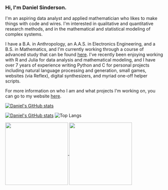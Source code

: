 ### Hi, I'm Daniel Sinderson.
I'm an aspiring data analyst and applied mathematician who likes to make things with code and wires. I'm interested in qualitative and quantitative research methods, and in the mathematical and statistical modeling of complex systems.

I have a B.A. in Anthropology, an A.A.S. in Electronics Engineering, and a B.S. in Mathematics, and I'm currently working through a course of advanced study that can be found [here](https://github.com/danielsinderson/DIY-Grad-School). I've recently been enjoying working with R and Julia for data analysis and mathematical modeling, and I have over 7 years of experience writing Python and C for personal projects including natural language processing and generation, small games, websites (via Reflex), digital synthesizers, and myriad one-off helper scripts.

For more information on who I am and what projects I'm working on, you can go to my website [here](https://workingtheory.reflex.run/).

[![Daniel's GitHub stats](https://github-readme-stats.vercel.app/api?username=danielsinderson&show_icons=true&theme=dracula)](https://github.com/danielsinderson/github-readme-stats)

[![Daniel's GitHub stats]([https://github-readme-stats.vercel.app/api?username=danielsinderson)](https://github.com/anuraghazra/github-readme-stats](https://github-readme-stats.vercel.app/api/top-langs/?username=danielsinderson&hide=tex,html,makefile,objective-c,gap&langs_count=6&layout=compact&theme=dracula))
![Top Langs]([https://github-readme-stats.vercel.app/api/top-langs/?username=danielsinderson&hide=javascript,html](https://github-readme-stats.vercel.app/api/top-langs/?username=danielsinderson&hide=c,c++,python,r,julia,lean,javascript,makefile,objective-c,gap&langs_count=6&layout=compact&theme=dracula))

<a href="https://github.com/danielsinderson/github-readme-stats">
  <img height=200 align="center" src="https://github-readme-stats.vercel.app/api/top-langs/?username=danielsinderson&hide=tex,html,makefile,objective-c,gap&langs_count=6&layout=compact&theme=dracula" />
</a>

<a href="https://github.com/danielsinderson/github-readme-stats">
  <img height=200 align="center" src="https://github-readme-stats.vercel.app/api/top-langs/?username=danielsinderson&hide=c,c++,python,r,julia,lean,javascript,makefile,objective-c,gap&langs_count=6&layout=compact&theme=dracula" />
</a>

